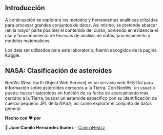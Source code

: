 ## Introducción
A continuación se explorara los metodos y herramientas analiticas utilzadas para procesar grandes conjuntos de datos. Asi mismo, se pretende abarcar (en la mayor parte posible) el contenido del curso, poniendo en evidencia el uso y funcionamiento de tecnicas de analisis de datos, procesamiento y modelos matematicos.

Los data set utilizados para este laboratorio, fuerón escogidos de la pagina Kaggle.



## NASA: Clasificación de asteroides


NeoWs (Near Earth Object Web Service) es un servicio web RESTful para información sobre asteroides cercanos a la Tierra. Con NeoWs, un usuario puede: buscar asteroides en función de su fecha de acercamiento más cercano a la Tierra, buscar un asteroide específico con su identificación de cuerpo pequeño JPL de la NASA, así como explorar el conjunto de datos general.

**Hecho con ❤️ por**

👦 **Juan Camilo Hernández Ibañez** - [CamiloHedzz](https://github.com/CamiloHedzz)
